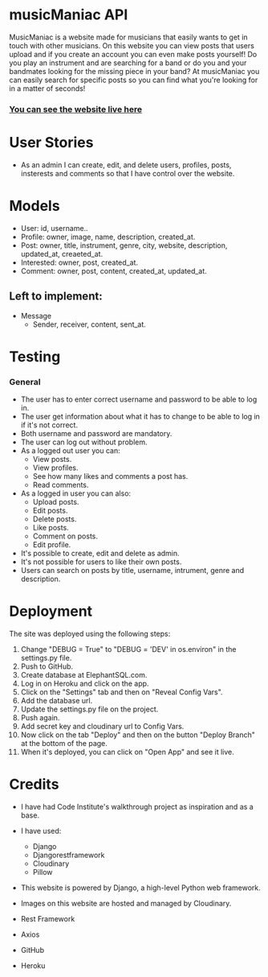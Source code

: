 # musicManiac API

MusicManiac is a website made for musicians that easily wants to get in touch with other musicians. On this website you can view posts that users upload and if you create an account you can even make posts yourself! Do you play an instrument and are searching for a band or do you and your bandmates looking for the missing piece in your band? At musicManiac you can easily search for specific posts so you can find what you're looking for in a matter of seconds!

### [You can see the website live here](https://musicmaniac-drf-api-961711dd9bd4.herokuapp.com/)

# User Stories

- As an admin I can create, edit, and delete users, profiles, posts, insterests and comments so that I have control over the website.

# Models

- User: id, username..
- Profile: owner, image, name, description, created_at.
- Post: owner, title, instrument, genre, city, website, description, updated_at, creaeted_at.
- Interested: owner, post, created_at.
- Comment: owner, post, content, created_at, updated_at.

## Left to implement:

- Message
    - Sender, receiver, content, sent_at.

# Testing

### General

- The user has to enter correct username and password to be able to log in.
- The user get information about what it has to change to be able to log in if it's not correct.
- Both username and password are mandatory.
- The user can log out without problem.
- As a logged out user you can:
    - View posts.
    - View profiles.
    - See how many likes and comments a post has.
    - Read comments.
- As a logged in user you can also:
    - Upload posts.
    - Edit posts.
    - Delete posts.
    - Like posts.
    - Comment on posts.
    - Edit profile.
- It's possible to create, edit and delete as admin.
- It's not possible for users to like their own posts.
- Users can search on posts by title, username, intrument, genre and description.

# Deployment

The site was deployed using the following steps:

1. Change "DEBUG = True" to "DEBUG = 'DEV' in os.environ" in the settings.py file.
2. Push to GitHub.
3. Create database at ElephantSQL.com.
4. Log in on Heroku and click on the app.
5. Click on the "Settings" tab and then on "Reveal Config Vars".
6. Add the database url.
7. Update the settings.py file on the project.
8. Push again.
9. Add secret key and cloudinary url to Config Vars.
10. Now click on the tab "Deploy" and then on the button "Deploy Branch" at the bottom of the page.
11. When it's deployed, you can click on "Open App" and see it live.

# Credits

- I have had Code Institute's walkthrough project as inspiration and as a base.
- I have used:
    - Django
    - Djangorestframework
    - Cloudinary
    - Pillow

- This website is powered by Django, a high-level Python web framework.
- Images on this website are hosted and managed by Cloudinary.
- Rest Framework
- Axios
- GitHub
- Heroku
